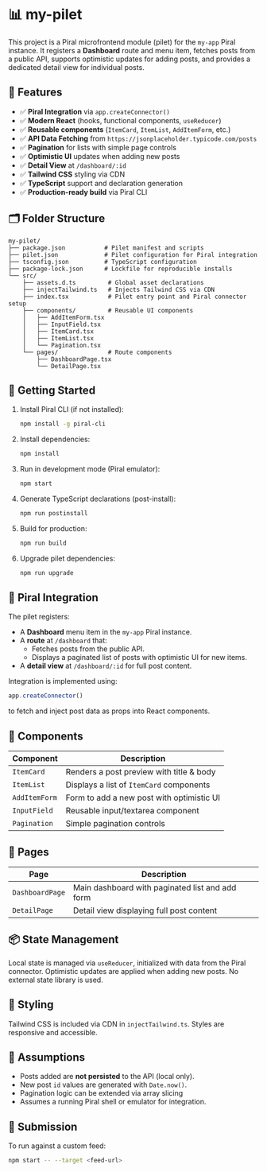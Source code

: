 # 📊 my-pilet

This project is a Piral microfrontend module (pilet) for the `my-app` Piral instance. It registers a **Dashboard** route and menu item, fetches posts from a public API, supports optimistic updates for adding posts, and provides a dedicated detail view for individual posts.

## 🎯 Features

- ✅ **Piral Integration** via `app.createConnector()`
- ✅ **Modern React** (hooks, functional components, `useReducer`)
- ✅ **Reusable components** (`ItemCard`, `ItemList`, `AddItemForm`, etc.)
- ✅ **API Data Fetching** from `https://jsonplaceholder.typicode.com/posts`
- ✅ **Pagination** for lists with simple page controls
- ✅ **Optimistic UI** updates when adding new posts
- ✅ **Detail View** at `/dashboard/:id`
- ✅ **Tailwind CSS** styling via CDN
- ✅ **TypeScript** support and declaration generation
- ✅ **Production-ready build** via Piral CLI

## 🗂 Folder Structure

```plaintext
my-pilet/
├── package.json           # Pilet manifest and scripts
├── pilet.json             # Pilet configuration for Piral integration
├── tsconfig.json          # TypeScript configuration
├── package-lock.json      # Lockfile for reproducible installs
└── src/
    ├── assets.d.ts         # Global asset declarations
    ├── injectTailwind.ts   # Injects Tailwind CSS via CDN
    ├── index.tsx           # Pilet entry point and Piral connector setup
    ├── components/         # Reusable UI components
    │   ├── AddItemForm.tsx
    │   ├── InputField.tsx
    │   ├── ItemCard.tsx
    │   ├── ItemList.tsx
    │   └── Pagination.tsx
    └── pages/              # Route components
        ├── DashboardPage.tsx
        └── DetailPage.tsx
```

## 🚀 Getting Started

1. Install Piral CLI (if not installed):

   ```bash
   npm install -g piral-cli
   ```

2. Install dependencies:

   ```bash
   npm install
   ```

3. Run in development mode (Piral emulator):

   ```bash
   npm start
   ```

4. Generate TypeScript declarations (post-install):

   ```bash
   npm run postinstall
   ```

5. Build for production:

   ```bash
   npm run build
   ```

6. Upgrade pilet dependencies:

   ```bash
   npm run upgrade
   ```

## 🔌 Piral Integration

The pilet registers:

- A **Dashboard** menu item in the `my-app` Piral instance.
- A **route** at `/dashboard` that:
  - Fetches posts from the public API.
  - Displays a paginated list of posts with optimistic UI for new items.
- A **detail view** at `/dashboard/:id` for full post content.

Integration is implemented using:

```ts
app.createConnector()
```

to fetch and inject post data as props into React components.

## 🧱 Components

| Component        | Description                                |
| ---------------- | ------------------------------------------ |
| `ItemCard`       | Renders a post preview with title & body   |
| `ItemList`       | Displays a list of `ItemCard` components   |
| `AddItemForm`    | Form to add a new post with optimistic UI  |
| `InputField`     | Reusable input/textarea component          |
| `Pagination`     | Simple pagination controls                 |

## 📄 Pages

| Page            | Description                                     |
| --------------- | ----------------------------------------------- |
| `DashboardPage` | Main dashboard with paginated list and add form |
| `DetailPage`    | Detail view displaying full post content        |

## 📦 State Management

Local state is managed via `useReducer`, initialized with data from the Piral connector. Optimistic updates are applied when adding new posts. No external state library is used.

## 🎨 Styling

Tailwind CSS is included via CDN in `injectTailwind.ts`. Styles are responsive and accessible.

## 📌 Assumptions

- Posts added are **not persisted** to the API (local only).
- New post `id` values are generated with `Date.now()`.
- Pagination logic can be extended via array slicing 
- Assumes a running Piral shell or emulator for integration.

## 📧 Submission

To run against a custom feed:

```bash
npm start -- --target <feed-url>
```

